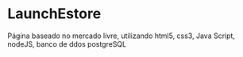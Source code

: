 # LaunchEstore
Página baseado no mercado livre, utilizando html5, css3, Java Script, nodeJS, banco de ddos postgreSQL
